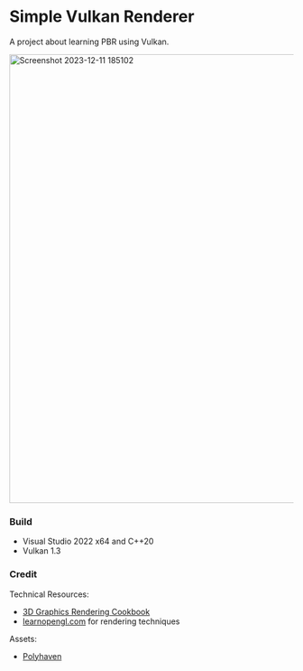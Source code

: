 # Simple Vulkan Renderer

A project about learning PBR using Vulkan. 

<img width="795" alt="Screenshot 2023-12-11 185102" src="https://github.com/azer89/HelloVulkan/assets/790432/b029d4bb-dfb4-486f-a41e-12ffe9839f9c">




### Build
* Visual Studio 2022 x64 and C++20
* Vulkan 1.3

### Credit
Technical Resources:
* [3D Graphics Rendering Cookbook](https://github.com/PacktPublishing/3D-Graphics-Rendering-Cookbook)
* [learnopengl.com](https://learnopengl.com/) for rendering techniques

Assets:
* [Polyhaven](https://polyhaven.com/)
